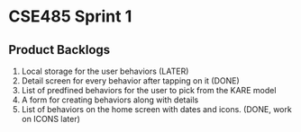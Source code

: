 # CSE485 Sprint 1 

## Product Backlogs

1. Local storage for the user behaviors (LATER)
2. Detail screen for every behavior after tapping on it (DONE) 
3. List of predfined behaviors for the user to pick from the KARE model
4. A form for creating behaviors along with details
5. List of behaviors on the home screen with dates and icons. (DONE, work on ICONS later)
